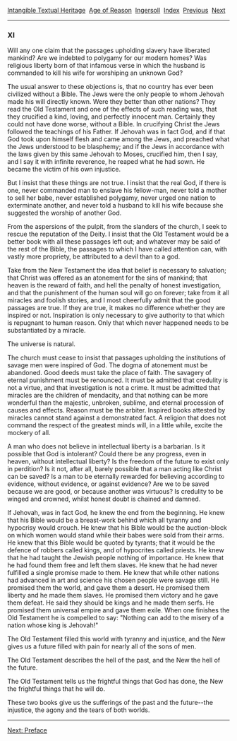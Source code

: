 [Intangible Textual Heritage](../../../index)  [Age of
Reason](../../index)  [Ingersoll](../index)  [Index](index) 
[Previous](i0135)  [Next](i0137) 

------------------------------------------------------------------------

### XI

Will any one claim that the passages upholding slavery have liberated
mankind? Are we indebted to polygamy for our modern homes? Was religious
liberty born of that infamous verse in which the husband is commanded to
kill his wife for worshiping an unknown God?

The usual answer to these objections is, that no country has ever been
civilized without a Bible. The Jews were the only people to whom Jehovah
made his will directly known. Were they better than other nations? They
read the Old Testament and one of the effects of such reading was, that
they crucified a kind, loving, and perfectly innocent man. Certainly
they could not have done worse, without a Bible. In crucifying Christ
the Jews followed the teachings of his Father. If Jehovah was in fact
God, and if that God took upon himself flesh and came among the Jews,
and preached what the Jews understood to be blasphemy; and if the Jews
in accordance with the laws given by this same Jehovah to Moses,
crucified him, then I say, and I say it with infinite reverence, he
reaped what he had sown. He became the victim of his own injustice.

But I insist that these things are not true. I insist that the real God,
if there is one, never commanded man to enslave his fellow-man, never
told a mother to sell her babe, never established polygamy, never urged
one nation to exterminate another, and never told a husband to kill his
wife because she suggested the worship of another God.

From the aspersions of the pulpit, from the slanders of the church, I
seek to rescue the reputation of the Deity. I insist that the Old
Testament would be a better book with all these passages left out; and
whatever may be said of the rest of the Bible, the passages to which I
have called attention can, with vastly more propriety, be attributed to
a devil than to a god.

Take from the New Testament the idea that belief is necessary to
salvation; that Christ was offered as an atonement for the sins of
mankind; that heaven is the reward of faith, and hell the penalty of
honest investigation, and that the punishment of the human soul will go
on forever; take from it all miracles and foolish stories, and I most
cheerfully admit that the good passages are true. If they are true, it
makes no difference whether they are inspired or not. Inspiration is
only necessary to give authority to that which is repugnant to human
reason. Only that which never happened needs to be substantiated by a
miracle.

The universe is natural.

The church must cease to insist that passages upholding the institutions
of savage men were inspired of God. The dogma of atonement must be
abandoned. Good deeds must take the place of faith. The savagery of
eternal punishment must be renounced. It must be admitted that credulity
is not a virtue, and that investigation is not a crime. It must be
admitted that miracles are the children of mendacity, and that nothing
can be more wonderful than the majestic, unbroken, sublime, and eternal
procession of causes and effects. Reason must be the arbiter. Inspired
books attested by miracles cannot stand against a demonstrated fact. A
religion that does not command the respect of the greatest minds will,
in a little while, excite the mockery of all.

A man who does not believe in intellectual liberty is a barbarian. Is it
possible that God is intolerant? Could there be any progress, even in
heaven, without intellectual liberty? Is the freedom of the future to
exist only in perdition? Is it not, after all, barely possible that a
man acting like Christ can be saved? Is a man to be eternally rewarded
for believing according to evidence, without evidence, or against
evidence? Are we to be saved because we are good, or because another was
virtuous? Is credulity to be winged and crowned, whilst honest doubt is
chained and damned.

If Jehovah, was in fact God, he knew the end from the beginning. He knew
that his Bible would be a breast-work behind which all tyranny and
hypocrisy would crouch. He knew that his Bible would be the
auction-block on which women would stand while their babes were sold
from their arms. He knew that this Bible would be quoted by tyrants;
that it would be the defence of robbers called kings, and of hypocrites
called priests. He knew that he had taught the Jewish people nothing of
importance. He knew that he had found them free and left them slaves. He
knew that he had never fulfilled a single promise made to them. He knew
that while other nations had advanced in art and science his chosen
people were savage still. He promised them the world, and gave them a
desert. He promised them liberty and he made them slaves. He promised
them victory and he gave them defeat. He said they should be kings and
he made them serfs. He promised them universal empire and gave them
exile. When one finishes the Old Testament he is compelled to say:
"Nothing can add to the misery of a nation whose king is Jehovah!"

The Old Testament filled this world with tyranny and injustice, and the
New gives us a future filled with pain for nearly all of the sons of
men.

The Old Testament describes the hell of the past, and the New the hell
of the future.

The Old Testament tells us the frightful things that God has done, the
New the frightful things that he will do.

These two books give us the sufferings of the past and the future--the
injustice, the agony and the tears of both worlds.

------------------------------------------------------------------------

[Next: Preface](i0137)
